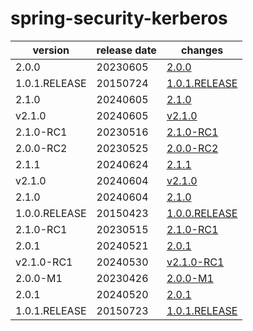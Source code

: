 # spring-security-kerberos	


|version|release date|changes|
|---|---|---|
|2.0.0|20230605|[2.0.0](./2.0.0-20230605.md)|
|1.0.1.RELEASE|20150724|[1.0.1.RELEASE](./1.0.1.RELEASE-20150724.md)|
|2.1.0|20240605|[2.1.0](./2.1.0-20240605.md)|
|v2.1.0|20240605|[v2.1.0](./v2.1.0-20240605.md)|
|2.1.0-RC1|20230516|[2.1.0-RC1](./2.1.0-RC1-20230516.md)|
|2.0.0-RC2|20230525|[2.0.0-RC2](./2.0.0-RC2-20230525.md)|
|2.1.1|20240624|[2.1.1](./2.1.1-20240624.md)|
|v2.1.0|20240604|[v2.1.0](./v2.1.0-20240604.md)|
|2.1.0|20240604|[2.1.0](./2.1.0-20240604.md)|
|1.0.0.RELEASE|20150423|[1.0.0.RELEASE](./1.0.0.RELEASE-20150423.md)|
|2.1.0-RC1|20230515|[2.1.0-RC1](./2.1.0-RC1-20230515.md)|
|2.0.1|20240521|[2.0.1](./2.0.1-20240521.md)|
|v2.1.0-RC1|20240530|[v2.1.0-RC1](./v2.1.0-RC1-20240530.md)|
|2.0.0-M1|20230426|[2.0.0-M1](./2.0.0-M1-20230426.md)|
|2.0.1|20240520|[2.0.1](./2.0.1-20240520.md)|
|1.0.1.RELEASE|20150723|[1.0.1.RELEASE](./1.0.1.RELEASE-20150723.md)|
